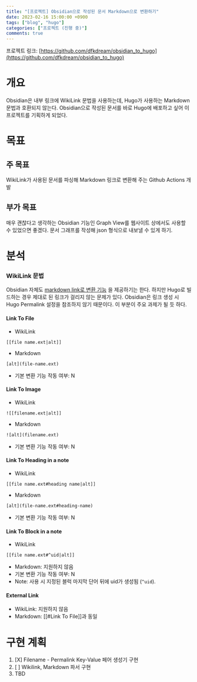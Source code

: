 ```yaml
---
title: "[프로젝트] Obsidian으로 작성된 문서 Markdown으로 변환하기"
date: 2023-02-16 15:00:00 +0900
tags: ["blog", "hugo"]
categories: ["프로젝트 (진행 중)"]
comments: true
---
```


프로젝트 링크: [https://github.com/dfkdream/obsidian_to_hugo](https://github.com/dfkdream/obsidian_to_hugo)

# 개요
Obsidian은 내부 링크에 WikiLink 문법을 사용하는데, Hugo가 사용하는 Markdown 문법과 호환되지 않는다. Obsidian으로 작성된 문서를 바로 Hugo에 배포하고 싶어 이 프로젝트를 기획하게 되었다.

# 목표

## 주 목표
WikiLink가 사용된 문서를 파싱해 Markdown 링크로 변환해 주는 Github Actions 개발

## 부가 목표
매우 괜찮다고 생각하는 Obsidian 기능인 Graph View를 웹사이트 상에서도 사용할 수 있었으면 좋겠다. 문서 그래프를 작성해 json 형식으로 내보낼 수 있게 하기.

# 분석

### WikiLink 문법
Obsidian 자체도 [markdown link로 변환 기능](https://help.obsidian.md/Linking+notes+and+files/Internal+links) 을 제공하기는 한다. 하지만 Hugo로 빌드하는 경우 제대로 된 링크가 걸리지 않는 문제가 있다. Obsidian은 링크 생성 시 Hugo Permalink 설정을 참조하지 않기 때문이다. 이 부분이 주요 과제가 될 듯 하다.

#### Link To File
* WikiLink
```
[[file name.ext|alt]]
```
* Markdown
```
[alt](file-name.ext)
```
* 기본 변환 기능 작동 여부: N

#### Link To Image
* WikiLink
~~~
![[filename.ext|alt]]
~~~
* Markdown
~~~ 
![alt](filename.ext)
~~~
* 기본 변환 기능 작동 여부: N

#### Link To Heading in a note
* WikiLink
~~~
[[file name.ext#heading name|alt]]
~~~
* Markdown
~~~ 
[alt](file-name.ext#heading-name)
~~~
* 기본 변환 기능 작동 여부: N

#### Link To Block in a note
* WikiLink
~~~
[[file name.ext#^uid|alt]]
~~~
* Markdown: 지원하지 않음
* 기본 변환 기능 작동 여부: N
* Note: 사용 시 지정된 블럭 마지막 단어 뒤에 uid가 생성됨 (`^uid`). 

#### External Link
* WikiLink: 지원하지 않음
* Markdown: [[#Link To File]]과 동일

# 구현 계획
1. [X] Filename - Permalink Key-Value 페어 생성기 구현
2. [ ] Wikilink, Markdown 파서 구현
3. TBD